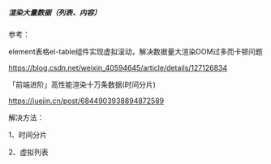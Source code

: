 ##### 渲染大量数据（列表、内容）

参考：

element表格el-table组件实现虚拟滚动，解决数据量大渲染DOM过多而卡顿问题

https://blog.csdn.net/weixin_40594645/article/details/127126834

「前端进阶」高性能渲染十万条数据(时间分片)

https://juejin.cn/post/6844903938894872589

解决方法：

1、时间分片

2、虚拟列表